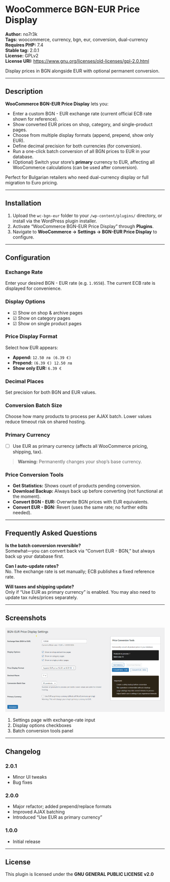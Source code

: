 # WooCommerce BGN-EUR Price Display

**Author:** no7r3k  
**Tags:** woocommerce, currency, bgn, eur, conversion, dual-currency    
**Requires PHP:** 7.4  
**Stable tag:** 2.0.1  
**License:** GPLv2  
**License URI:** https://www.gnu.org/licenses/old-licenses/gpl-2.0.html

Display prices in BGN alongside EUR with optional permanent conversion.

---

## Description

**WooCommerce BGN-EUR Price Display** lets you:

- Enter a custom BGN - EUR exchange rate (current official ECB rate shown for reference).  
- Show converted EUR prices on shop, category, and single-product pages.  
- Choose from multiple display formats (append, prepend, show only EUR).  
- Define decimal precision for both currencies (for conversion).  
- Run a one-click batch conversion of all BGN prices to EUR in your database.  
- (Optional) Switch your store’s **primary** currency to EUR, affecting all WooCommerce calculations (can be used after conversion).

Perfect for Bulgarian retailers who need dual-currency display or full migration to Euro pricing.

---

## Installation

1. Upload the `wc-bgn-eur` folder to your `/wp-content/plugins/` directory, or install via the WordPress plugin installer.  
2. Activate “WooCommerce BGN-EUR Price Display” through **Plugins**.  
3. Navigate to **WooCommerce → Settings → BGN-EUR Price Display** to configure.

---

## Configuration

### Exchange Rate  
Enter your desired BGN - EUR rate (e.g. `1.9558`). The current ECB rate is displayed for convenience.

### Display Options  
- ☑ Show on shop & archive pages  
- ☑ Show on category pages  
- ☑ Show on single product pages  

### Price Display Format  
Select how EUR appears:  
- **Append:** `12.50 лв (6.39 €)`  
- **Prepend:** `(6.39 €) 12.50 лв`  
- **Show only EUR:** `6.39 €`  

### Decimal Places  
Set precision for both BGN and EUR values.

### Conversion Batch Size  
Choose how many products to process per AJAX batch. Lower values reduce timeout risk on shared hosting.

### Primary Currency  
- ☐ Use EUR as primary currency (affects all WooCommerce pricing, shipping, tax).  
> **Warning:** Permanently changes your shop’s base currency.

### Price Conversion Tools  
- **Get Statistics:** Shows count of products pending conversion.  
- **Download Backup:** Always back up before converting (not functional at the moment).  
- **Convert BGN - EUR:** Overwrite BGN prices with EUR equivalents.  
- **Convert EUR - BGN:** Revert (uses the same rate; no further edits needed).

---

## Frequently Asked Questions

**Is the batch conversion reversible?**  
Somewhat—you can convert back via “Convert EUR - BGN,” but always back up your database first.

**Can I auto-update rates?**  
No. The exchange rate is set manually; ECB publishes a fixed reference rate.

**Will taxes and shipping update?**  
Only if “Use EUR as primary currency” is enabled. You may also need to update tax rules/prices separately.

---

## Screenshots
![Plugin](https://github.com/no7r3k/woocommerce-bgn-to-eur/blob/6252ab3dcbbefbbaf9016b3b6a6c11fdf36e58d2/BGNtoEUR.png)
1. Settings page with exchange-rate input  
2. Display options checkboxes  
3. Batch conversion tools panel  

---

## Changelog

### 2.0.1
- Minor UI tweaks  
- Bug fixes  

### 2.0.0
- Major refactor; added prepend/replace formats  
- Improved AJAX batching  
- Introduced “Use EUR as primary currency”  

### 1.0.0
- Initial release  

---

## License

This plugin is licensed under the **GNU GENERAL PUBLIC LICENSE v2.0**  
